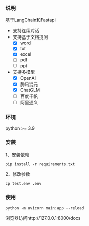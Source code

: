 ### 说明
基于LangChain和Fastapi

- 支持连续对话
- 支持基于文档提问
	- [X] word
	- [X] txt
	- [X] excel
	- [ ] pdf
	- [ ] ppt

- 支持多模型
	- [X] OpenAI
	- [X] 腾讯混元
	- [X] ChatGLM
	- [ ] 百度千帆
	- [ ] 阿里通义

### 环境
python >= 3.9

### 安装

1、安装依赖
```
pip install -r requirements.txt
```

2、修改参数
```
cp test.env .env
```

### 使用
```
python -m uvicorn main:app --reload 
```

浏览器访问http://127.0.0.1:8000/docs